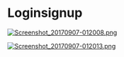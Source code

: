 # Loginsignup
[![Screenshot_20170907-012008.png](https://s26.postimg.org/aab37znc9/Screenshot_20170907-012008.png)](https://postimg.org/image/8v9ij9m91/)

[![Screenshot_20170907-012013.png](https://s26.postimg.org/y2kejipd5/Screenshot_20170907-012013.png)](https://postimg.org/image/8wjgcoo2t/)
